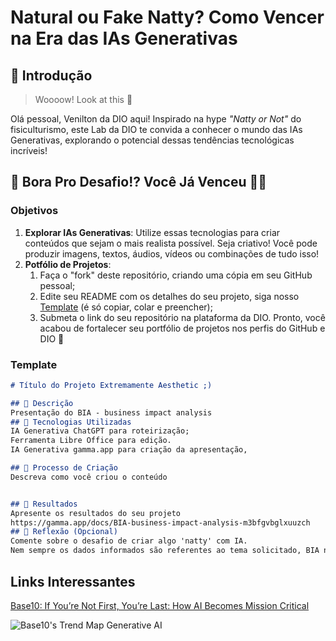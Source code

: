 # Natural ou Fake Natty? Como Vencer na Era das IAs Generativas

## 🚀 Introdução

> Woooow! Look at this 👀

Olá pessoal, Venilton da DIO aqui! Inspirado na hype _"Natty or Not"_ do fisiculturismo, este Lab da DIO te convida a conhecer o mundo das IAs Generativas, explorando o potencial dessas tendências tecnológicas incríveis!

## 🎯 Bora Pro Desafio!? Você Já Venceu 💪🤓

### Objetivos

1. **Explorar IAs Generativas**: Utilize essas tecnologias para criar conteúdos que sejam o mais realista possível. Seja criativo! Você pode produzir imagens, textos, áudios, vídeos ou combinações de tudo isso!
1. **Potfólio de Projetos**:
    1. Faça o "fork" deste repositório, criando uma cópia em seu GitHub pessoal;
    2. Edite seu README com os detalhes do seu projeto, siga nosso [Template](#template) (é só copiar, colar e preencher);
    3. Submeta o link do seu repositório na plataforma da DIO. Pronto, você acabou de fortalecer seu portfólio de projetos nos perfis do GitHub e DIO 🚀


### Template

```markdown
# Título do Projeto Extremamente Aesthetic ;)

## 📒 Descrição
Presentação do BIA - business impact analysis
## 🤖 Tecnologias Utilizadas
IA Generativa ChatGPT para roteirização;
Ferramenta Libre Office para edição.
IA Generativa gamma.app para criação da apresentação,

## 🧐 Processo de Criação
Descreva como você criou o conteúdo


## 🚀 Resultados
Apresente os resultados do seu projeto
https://gamma.app/docs/BIA-business-impact-analysis-m3bfgvbglxuuzch
## 💭 Reflexão (Opcional)
Comente sobre o desafio de criar algo 'natty' com IA.
Nem sempre os dados informados são referentes ao tema solicitado, BIA no meu caso era sobre analise de impacto no negocio para melhoria de processos feitos pela TI, porem ela sugeriu Business Analytics e não business impact analysis .
```



## Links Interessantes

[Base10: If You’re Not First, You’re Last: How AI Becomes Mission Critical](https://base10.vc/post/generative-ai-mission-critical/)

![Base10's Trend Map Generative AI](https://github.com/digitalinnovationone/lab-natty-or-not/assets/730492/f4df26e8-f8f7-4419-8252-c69d73ea930c)

